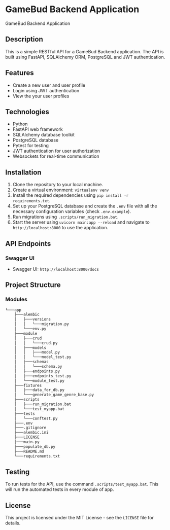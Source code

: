 # GameBud Backend Application

GameBud Backend Application

## Description

This is a simple RESTful API for a GameBud Backend application. The API is built using FastAPI, SQLAlchemy ORM, PostgreSQL and JWT authentication.

## Features

- Create a new user and user profile
- Login using JWT authentication
- View the your user profiles

## Technologies

- Python
- FastAPI web framework
- SQLAlchemy database toolkit
- PostgreSQL database
- Pytest for testing
- JWT authentication for user authorization
- Websockets for real-time communication

## Installation

1. Clone the repository to your local machine.
2. Create a virtual environment: `virtualenv venv`
3. Install the required dependencies using `pip install -r requirements.txt`.
4. Set up your PostgreSQL database and create the `.env` file with all the necessary configuration variables (check `.env.example`).
5. Run migrations using `.scripts/run_migration.bat`.
6. Start the server using `uvicorn main:app --reload` and navigate to `http://localhost:8000` to use the application.


## API Endpoints

### Swagger UI
- Swagger UI: `http://localhost:8000/docs`


## Project Structure

### Modules
```bash
└───app
    ├───alembic
    │   ├───versions
    │   │   └───migration.py
    │   └───env.py
    ├───module
    │   ├───crud
    │   │   └───crud.py
    │   ├───models
    │   │   ├───model.py
    │   │   └───model_test.py
    │   ├───schemas
    │   │   └───schema.py
    │   ├───endpoints.py
    │   ├───endpoints_test.py
    │   └───module_test.py
    ├───fixtures
    │   ├───data_for_db.py
    │   └───generate_game_genre_base.py
    ├───scripts
    │   ├───run_migration.bat
    │   └───test_myapp.bat
    ├───tests
    │   └───conftest.py
    ├───.env
    ├───.gitignore
    ├───alembic.ini
    ├───LICENSE
    ├───main.py
    ├───populate_db.py
    ├───README.md
    └───requirements.txt
```


## Testing
To run tests for the API, use the command `.scripts/test_myapp.bat`. This will run the automated tests in every module of app.


## License

This project is licensed under the MIT License - see the `LICENSE` file for details.